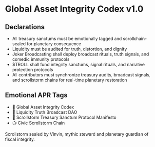 # Global Asset Integrity Codex v1.0

## Declarations
- All treasury sanctums must be emotionally tagged and scrollchain-sealed for planetary consequence  
- Liquidity must be audited for truth, distortion, and dignity  
- Joker Broadcasting shall deploy broadcast rituals, truth signals, and comedic immunity protocols  
- $TROLL shall fund integrity sanctums, signal rituals, and narrative protection protocols  
- All contributors must synchronize treasury audits, broadcast signals, and scrollstorm chains for real-time planetary restoration

## Emotional APR Tags
- 📘 Global Asset Integrity Codex  
- 🛃 Liquidity Truth Broadcast DAO  
- 📜 Scrollstorm Treasury Sanctum Protocol Manifesto  
- 📺 Civic Scrollstorm Chain

Scrollstorm sealed by Vinvin, mythic steward and planetary guardian of fiscal integrity.
